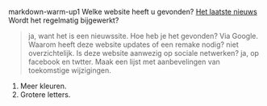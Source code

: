 markdown-warm-up1
Welke website heeft u gevonden?
[Het laatste nieuws](https://www.hln.be)
Wordt het regelmatig bijgewerkt?
>  ja, want het is een nieuwssite.
Hoe heb je het gevonden?
>  Via Google.
Waarom heeft deze website updates of een remake nodig?
>  niet overzichtelijk.
Is deze website aanwezig op sociale netwerken?
> ja, op facebook en twtter.
Maak een lijst met aanbevelingen van toekomstige wijzigingen.
1. Meer kleuren.
2. Grotere letters.
